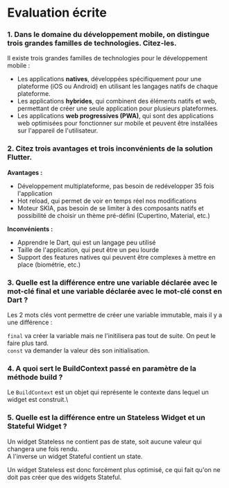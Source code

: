 # Evaluation écrite

### 1. Dans le domaine du développement mobile, on distingue trois grandes familles de technologies. Citez-les.

Il existe trois grandes familles de technologies pour le développement mobile :
- Les applications **natives**, développées spécifiquement pour une plateforme (iOS ou Android) en utilisant les langages natifs de chaque plateforme.
- Les applications **hybrides**, qui combinent des éléments natifs et web, permettant de créer une seule application pour plusieurs plateformes.
- Les applications **web progressives (PWA)**, qui sont des applications web optimisées pour fonctionner sur mobile et peuvent être installées sur l'appareil de l'utilisateur.

### 2. Citez trois avantages et trois inconvénients de la solution Flutter.

**Avantages :**
- Développement multiplateforme, pas besoin de redévelopper 35 fois l'application
- Hot reload, qui permet de voir en temps réel nos modifications
- Moteur SKIA, pas besoin de se limiter à des composants natifs et possibilité de choisir un thème pré-défini (Cupertino, Material, etc.)

**Inconvénients :**
- Apprendre le Dart, qui est un langage peu utilisé
- Taille de l'application, qui peut être un peu lourde
- Support des features natives qui peuvent être complexes à mettre en place (biométrie, etc.)

### 3. Quelle est la différence entre une variable déclarée avec le mot-clé final et une variable déclarée avec le mot-clé const en Dart ?

Les 2 mots clés vont permettre de créer une variable immutable, mais il y a une différence :

`final` va créer la variable mais ne l'initilisera pas tout de suite. On peut le faire plus tard.\
`const` va demander la valeur dès son initialisation.

### 4. A quoi sert le BuildContext passé en paramètre de la méthode build ?

Le `BuildContext` est un objet qui représente le contexte dans lequel un widget est construit.\

### 5. Quelle est la différence entre un Stateless Widget et un Stateful Widget ?

Un widget Stateless ne contient pas de state, soit aucune valeur qui changera une fois rendu.\
A l'inverse un widget Stateful contient un state.

Un widget Stateless est donc forcément plus optimisé, ce qui fait qu'on ne doit pas créer que des widgets Stateful.